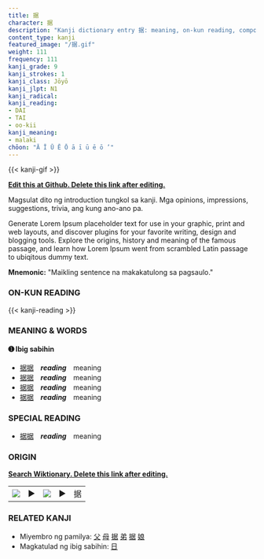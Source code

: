 ```yaml
---
title: 据
character: 据
description: "Kanji dictionary entry 据: meaning, on-kun reading, compounds, origin, related kanji"
content_type: kanji
featured_image: "/据.gif"
weight: 111
frequency: 111
kanji_grade: 9
kanji_strokes: 1
kanji_class: Jōyō
kanji_jlpt: N1
kanji_radical: 
kanji_reading: 
- DAI
- TAI
- oo-kii
kanji_meaning:
- malaki
chōon: "Ā Ī Ū Ē Ō ā ī ū ē ō ’"
---
```

[//]: # (Don't edit the line below. Kanji animated GIF code is automatically generated.)
{{< kanji-gif >}}

[//]: # (Edit below this line.)

**[Edit this at Github. Delete this link after editing.](https://github.com/tim0g/tim/tree/main/content/kanji/据/index.md)**

Magsulat dito ng introduction tungkol sa kanji. Mga opinions, impressions, suggestions, trivia, ang kung ano-ano pa.

Generate Lorem Ipsum placeholder text for use in your graphic, print and web layouts, and discover plugins for your favorite writing, design and blogging tools. Explore the origins, history and meaning of the famous passage, and learn how Lorem Ipsum went from scrambled Latin passage to ubiqitous dummy text.
 
**Mnemonic:** "Maikling sentence na makakatulong sa pagsaulo."

### ON-KUN READING

[//]: # (Don't edit the line below. ON-KUN READING code is automatically generated.)
{{< kanji-reading >}}

### MEANING & WORDS

#### ➊ **Ibig sabihin**
  - [据](../据)[据](../据)　***reading***　meaning
  - [据](../据)[据](../据)　***reading***　meaning
  - [据](../据)[据](../据)　***reading***　meaning
  - [据](../据)[据](../据)　***reading***　meaning

### SPECIAL READING
  - [据](../据)[据](../据)　***reading***　meaning

### ORIGIN

**[Search Wiktionary. Delete this link after editing.](https://wiktionary.org/wiki/据)**
<table class="kanji-table"><tr><td>
<img src="60px-据-bronze.svg.png">
</td><td>▶</td><td>
<img src="60px-据-oracle.svg.png">
</td><td>▶</td>
<td class="kanji-origin">据</td>
</tr></table>

### RELATED KANJI
- Miyembro ng pamilya: [父](../父) [母](../母) [据](../据) [弟](../弟) [据](../据) [娘](../娘)
- Magkatulad ng ibig sabihin: [日](../日)
